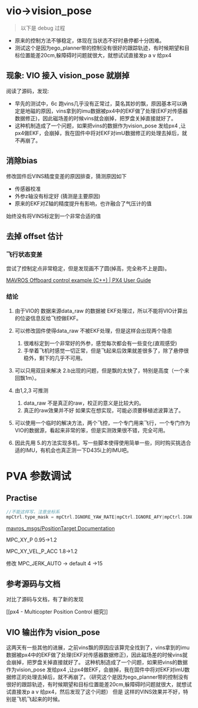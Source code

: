 # vio->vision_pose

> 以下是 debug 过程

- 原来的控制方法不够稳定，体现在当状态不好时悬停都十分困难。
- 测试这个是因为ego_planner带的控制没有很好的跟踪轨迹，有时候期望和目标位置能差20cm,躲障碍时问题就很大，就想试试直接发p a v 给px4

## **现象**: VIO 接入 vision_pose 就崩掉

阅读了源码，发现:

- 早先的测试中，6c 跑vins几乎没有正常过，莫名其妙的飘，原因基本可以确定是地磁的原因，vins拿到的imu数据被px4中的EKF做了处理(EKF对传感器数据修正)，因此磁场差的时候vins就会崩掉，把罗盘关掉直接就好了。
- 这种机制造成了一个问题，如果把vins的数据作为vision_pose 发给px4 ,让px4做EKF，会崩掉，我在固件中将对EKF对imU数据修正的处理去掉后，就不再崩了。

## 消除bias 

修改固件后VINS精度变差的原因排查，猜测原因如下

- 传感器校准
- 外参z轴没有标定好 (猜测是主要原因)
- 原来的EKF对Z轴的精度提升有影响，也许融合了气压计的值

始终没有将VINS标定到一个非常合适的值

## 去掉 offset 估计

### 飞行状态变差

尝试了控制定点非常稳定，但是发现画不了圆(掉高，完全称不上是圆)。

[MAVROS Offboard control example (C++) | PX4 User Guide](https://docs.px4.io/main/en/ros/mavros_offboard_cpp.html)

### 结论

1. 由于VIO的 数据来源data_raw 的数据被 EKF处理过，所以不能将VIO计算出的位姿信息反给飞控做EKF。
2. 可以修改固件使得data_raw 不被EKF处理，但是这样会出现两个隐患
    1. 很难标定到一个非常好的外参，感觉每次都会有一些变化(直观感受)
    2. 手举着飞机时感觉一切正常，但是飞起来后效果就差很多了，除了悬停很稳外，剩下的几乎不可用。
3. 可以只用双目来解决 2.b出现的问题，但是飘的太快了，特别是高度（一个来回飘1m）。
    
4. 由1,2,3 可推测
    1) data_raw 不是真正的raw，校正的意义是比较大的。
    2) 真正的raw效果并不好
    如果实在想实现，可能必须要移植滤波算法了。
5. 可以使用一个临时的解决方法，两个飞控，一个专门用来飞行，一个专门作为VIO的数据源，看起来非常的笨，但是实测效果很不错，完全可用。
    
6. 因此先用 5.的方法实现多机，写一些脚本使得使用简单一些，同时购买挑选合适的IMU，有机会也真正测一下D435i上的IMU吧。


# PVA 参数调试
## Practise
```cpp
//不能这样写，注意坐标系
mpCtrl.type_mask = mpCtrl.IGNORE_YAW_RATE|mpCtrl.IGNORE_AFY|mpCtrl.IGNORE_VY;

```
[mavros_msgs/PositionTarget Documentation](http://docs.ros.org/en/api/mavros_msgs/html/msg/PositionTarget.html)

MPC_XY_P 0.95→1.2

MPC_XY_VEL_P_ACC 1.8→1.2

修改 MPC_JERK_AUTO -> default 4 ->15

## 参考源码与文档
对比了源码与文档，有了新的发现

[[px4 - Multicopter Position Control 细究]]


## VIO 输出作为 vision_pose

这两天有一些其他的进展，之前vins飘的原因应该算完全找到了，vins拿到的imu数据被px4中的EKF做了处理(EKF对传感器数据修正)，因此磁场差的时候vins就会崩掉，把罗盘关掉直接就好了。 这种机制造成了一个问题，如果把vins的数据作为vision_pose 发给px4 ,让px4做EKF，会崩掉，我在固件中将对EKF对imU数据修正的处理去掉后，就不再崩了。（研究这个是因为ego_planner带的控制没有很好的跟踪轨迹，有时候期望和目标位置能差20cm,躲障碍时问题就很大，就想试试直接发p a v 给px4，然后发现了这个问题）
但是 这样的VINS效果并不好，特别是飞机飞起来的时候。


